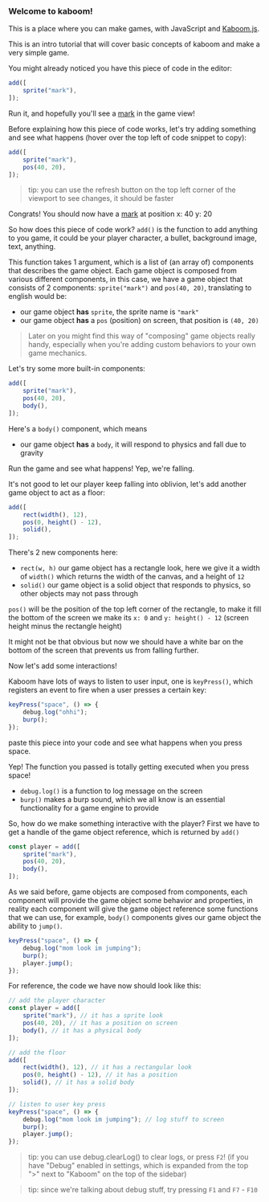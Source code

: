 ### Welcome to kaboom!

This is a place where you can make games, with JavaScript and [Kaboom.js](https://kaboomjs.com/).

This is an intro tutorial that will cover basic concepts of kaboom and make a very simple game.

You might already noticed you have this piece of code in the editor:

```js
add([
	sprite("mark"),
]);
```

Run it, and hopefully you'll see a [mark](https://replit.com/mark) in the game view!

Before explaining how this piece of code works, let's try adding something and see what happens (hover over the top left of code snippet to copy):

```js
add([
	sprite("mark"),
	pos(40, 20),
]);
```

> tip: you can use the refresh button on the top left corner of the viewport to see changes, it should be faster

Congrats! You should now have a [mark](https://replit.com/mark) at position x: 40 y: 20

So how does this piece of code work? `add()` is the function to add anything to you game, it could be your player character, a bullet, background image, text, anything.

This function takes 1 argument, which is a list of (an array of) components that describes the game object. Each game object is composed from various different components, in this case, we have a game object that consists of 2 components: `sprite("mark")` and `pos(40, 20)`, translating to english would be:

- our game object **has** `sprite`, the sprite name is `"mark"`
- our game object **has** a `pos` (position) on screen, that position is `(40, 20)`

> Later on you might find this way of "composing" game objects really handy, especially when you're adding custom behaviors to your own game mechanics.

Let's try some more built-in components:

```js
add([
	sprite("mark"),
	pos(40, 20),
	body(),
]);
```

Here's a `body()` component, which means
- our game object **has** a `body`, it will respond to physics and fall due to gravity

Run the game and see what happens! Yep, we're falling.

It's not good to let our player keep falling into oblivion, let's add another game object to act as a floor:

```js
add([
	rect(width(), 12),
	pos(0, height() - 12),
	solid(),
]);
```

There's 2 new components here:

- `rect(w, h)` our game object has a rectangle look, here we give it a width of `width()` which returns the width of the canvas, and a height of `12`
- `solid()` our game object is a solid object that responds to physics, so other objects may not pass through

`pos()` will be the position of the top left corner of the rectangle, to make it fill the bottom of the screen we make its `x: 0` and `y: height() - 12` (screen height minus the rectangle height)

It might not be that obvious but now we should have a white bar on the bottom of the screen that prevents us from falling further.

Now let's add some interactions!

Kaboom have lots of ways to listen to user input, one is `keyPress()`, which registers an event to fire when a user presses a certain key:

```js
keyPress("space", () => {
	debug.log("ohhi");
	burp();
});
```

paste this piece into your code and see what happens when you press space.

Yep! The function you passed is totally getting executed when you press space!

- `debug.log()` is a function to log message on the screen
- `burp()` makes a burp sound, which we all know is an essential functionality for a game engine to provide

So, how do we make something interactive with the player? First we have to get a handle of the game object reference, which is returned by `add()`

```js
const player = add([
	sprite("mark"),
	pos(40, 20),
	body(),
]);
```

As we said before, game objects are composed from components, each component will provide the game object some behavior and properties, in reality each component will give the game object reference some functions that we can use, for example, `body()` components gives our game object the ability to `jump()`.

```js
keyPress("space", () => {
	debug.log("mom look im jumping");
	burp();
	player.jump();
});
```

For reference, the code we have now should look like this:

```js
// add the player character
const player = add([
	sprite("mark"), // it has a sprite look
	pos(40, 20), // it has a position on screen
	body(), // it has a physical body
]);

// add the floor
add([
	rect(width(), 12), // it has a rectangular look
	pos(0, height() - 12), // it has a position
	solid(), // it has a solid body
]);

// listen to user key press
keyPress("space", () => {
	debug.log("mom look im jumping"); // log stuff to screen
	burp();
	player.jump();
});
```

> tip: you can use debug.clearLog() to clear logs, or press `F2`! (if you have "Debug" enabled in settings, which is expanded from the top ">" next to "Kaboom" on the top of the sidebar)

> tip: since we're talking about debug stuff, try pressing `F1` and `F7` - `F10`
